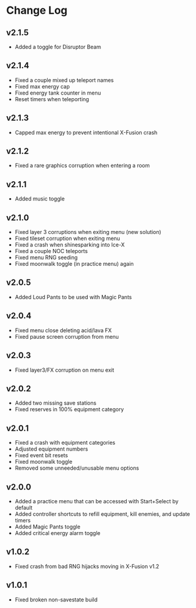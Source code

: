 
# Change Log

## v2.1.5

- Added a toggle for Disruptor Beam

## v2.1.4

- Fixed a couple mixed up teleport names
- Fixed max energy cap
- Fixed energy tank counter in menu
- Reset timers when teleporting

## v2.1.3

- Capped max energy to prevent intentional X-Fusion crash

## v2.1.2

- Fixed a rare graphics corruption when entering a room

## v2.1.1

- Added music toggle

## v2.1.0

- Fixed layer 3 corruptions when exiting menu (new solution)
- Fixed tileset corruption when exiting menu
- Fixed a crash when shinesparking into Ice-X
- Fixed a couple NOC teleports
- Fixed menu RNG seeding
- Fixed moonwalk toggle (in practice menu) again

## v2.0.5

- Added Loud Pants to be used with Magic Pants

## v2.0.4

- Fixed menu close deleting acid/lava FX
- Fixed pause screen corruption from menu

## v2.0.3

- Fixed layer3/FX corruption on menu exit

## v2.0.2

- Added two missing save stations
- Fixed reserves in 100% equipment category

## v2.0.1

- Fixed a crash with equipment categories
- Adjusted equipment numbers
- Fixed event bit resets
- Fixed moonwalk toggle
- Removed some unneeded/unusable menu options

## v2.0.0

- Added a practice menu that can be accessed with Start+Select by default
- Added controller shortcuts to refill equipment, kill enemies, and update timers
- Added Magic Pants toggle
- Added critical energy alarm toggle

## v1.0.2

- Fixed crash from bad RNG hijacks moving in X-Fusion v1.2

## v1.0.1

- Fixed broken non-savestate build
